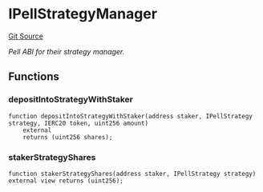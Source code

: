 # IPellStrategyManager
[Git Source](https://github.com/bob-collective/bob/blob/1abe7d0a95cbaa62e47217036600733eae5f19f9/src/gateway/strategy/PellStrategy.sol)

*Pell ABI for their strategy manager.*


## Functions
### depositIntoStrategyWithStaker


```solidity
function depositIntoStrategyWithStaker(address staker, IPellStrategy strategy, IERC20 token, uint256 amount)
    external
    returns (uint256 shares);
```

### stakerStrategyShares


```solidity
function stakerStrategyShares(address staker, IPellStrategy strategy) external view returns (uint256);
```

